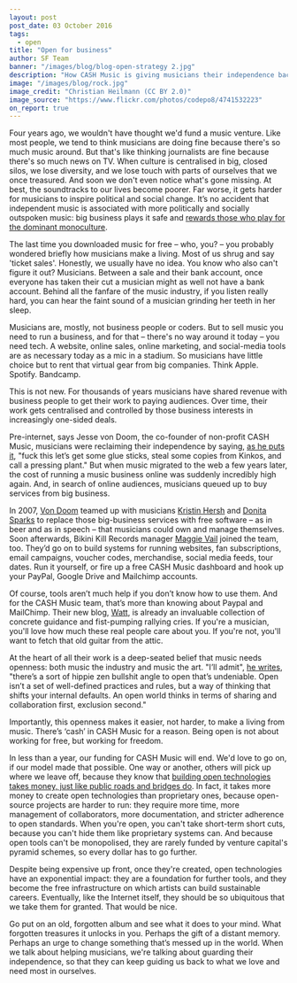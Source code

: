 ```yaml
---
layout: post
post_date: 03 October 2016
tags:
  - open
title: "Open for business"
author: SF Team
banner: "/images/blog/blog-open-strategy 2.jpg"
description: "How CASH Music is giving musicians their independence back"
image: "/images/blog/rock.jpg"
image_credit: "Christian Heilmann (CC BY 2.0)"
image_source: "https://www.flickr.com/photos/codepo8/4741532223"
on_report: true
---
```

Four years ago, we wouldn't have thought we'd fund a music venture. Like most people, we tend to think musicians are doing fine because there's so much music around. But that's like thinking journalists are fine because there's so much news on TV. When culture is centralised in big, closed silos, we lose diversity, and we lose touch with parts of ourselves that we once treasured. And soon we don't even notice what's gone missing. At best, the soundtracks to our lives become poorer. Far worse, it gets harder for musicians to inspire political and social change. It’s no accident that independent music is associated with more politically and socially outspoken music: big business plays it safe and [rewards those who play for the dominant monoculture](http://www.nytimes.com/2012/10/27/arts/music/billboards-chart-changes-draw-fire.html?_r=0).

The last time you downloaded music for free – who, you? – you probably wondered briefly how musicians make a living. Most of us shrug and say 'ticket sales'. Honestly, we usually have no idea. You know who also can't figure it out? Musicians. Between a sale and their bank account, once everyone has taken their cut a musician might as well not have a bank account. Behind all the fanfare of the music industry, if you listen really hard, you can hear the faint sound of a musician grinding her teeth in her sleep.

Musicians are, mostly, not business people or coders. But to sell music you need to run a business, and for that – there's no way around it today – you need tech. A website, online sales, online marketing, and social-media tools are as necessary today as a mic in a stadium. So musicians have little choice but to rent that virtual gear from big companies. Think Apple. Spotify. Bandcamp.

This is not new. For thousands of years musicians have shared revenue with business people to get their work to paying audiences. Over time, their work gets centralised and controlled by those business interests in increasingly one-sided deals.

Pre-internet, says Jesse von Doom, the co-founder of non-profit CASH Music, musicians were reclaiming their independence by saying, [as he puts it](https://watt.cashmusic.org/writing/openishope), "fuck this let’s get some glue sticks, steal some copies from Kinkos, and call a pressing plant." But when music migrated to the web a few years later, the cost of running a music business online was suddenly incredibly high again. And, in search of online audiences, musicians queued up to buy services from big business.

In 2007, [Von Doom](https://twitter.com/jessevondoom) teamed up with musicians [Kristin Hersh](https://twitter.com/kristinhersh) and [Donita Sparks](http://donitasparks.com) to replace those big-business services with free software – as in beer and as in speech – that musicians could own and manage themselves. Soon afterwards, Bikini Kill Records manager [Maggie Vail](https://twitter.com/magicbeans) joined the team, too. They’d go on to build systems for running websites, fan subscriptions, email campaigns, voucher codes, merchandise, social media feeds, tour dates. Run it yourself, or fire up a free CASH Music dashboard and hook up your PayPal, Google Drive and Mailchimp accounts.

Of course, tools aren’t much help if you don’t know how to use them. And for the CASH Music team, that’s more than knowing about Paypal and MailChimp. Their new blog, [Watt](https://watt.cashmusic.org), is already an invaluable collection of concrete guidance and fist-pumping rallying cries. If you're a musician, you'll love how much these real people care about you. If you're not, you'll want to fetch that old guitar from the attic.

At the heart of all their work is a deep-seated belief that music needs openness: both music the industry and music the art. "I’ll admit", [he writes](https://medium.com/cash-music/jumping-off-cliffs-c112de91c5fd#.ytz0d54lc), "there’s a sort of hippie zen bullshit angle to open that’s undeniable. Open isn’t a set of well-defined practices and rules, but a way of thinking that shifts your internal defaults. An open world thinks in terms of sharing and collaboration first, exclusion second."

Importantly, this openness makes it easier, not harder, to make a living from music. There’s ‘cash’ in CASH Music for a reason. Being open is not about working for free, but working for freedom.

In less than a year, our funding for CASH Music will end. We'd love to go on, if our model made that possible. One way or another, others will pick up where we leave off, because they know that [building open technologies takes money, just like public roads and bridges do](https://watt.cashmusic.org/writing/openishope). In fact, it takes more money to create open technologies than proprietary ones, because open-source projects are harder to run: they require more time, more management of collaborators, more documentation, and stricter adherence to open standards. When you're open, you can't take short-term short cuts, because you can't hide them like proprietary systems can. And because open tools can't be monopolised, they are rarely funded by venture capital's pyramid schemes, so every dollar has to go further.

Despite being expensive up front, once they're created, open technologies have an exponential impact: they are a foundation for further tools, and they become the free infrastructure on which artists can build sustainable careers. Eventually, like the Internet itself, they should be so ubiquitous that we take them for granted. That would be nice.

Go put on an old, forgotten album and see what it does to your mind. What forgotten treasures it unlocks in you. Perhaps the gift of a distant memory. Perhaps an urge to change something that’s messed up in the world. When we talk about helping musicians, we're talking about guarding their independence, so that they can keep guiding us back to what we love and need most in ourselves.
